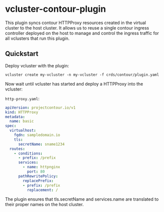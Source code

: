 # vcluster-contour-plugin

This plugin syncs contour HTTPProxy resources created in the virtual cluster to the host cluster. It allows us to reuse a single contour ingress controller deployed on the host to manage and control the ingress traffic for all vclusters that run this plugin.

## Quickstart

Deploy vcluster with the plugin:
```
vcluster create my-vcluster -n my-vcluster -f crds/contour/plugin.yaml
```

Now wait until vcluster has started and deploy a HTTPProxy into the vcluster:

`http-proxy.yaml`:
```yaml
apiVersion: projectcontour.io/v1
kind: HTTPProxy
metadata:
  name: basic
spec:
  virtualhost:
    fqdn: sampledomain.io
    tls:
      secretName: sname1234
  routes:
    - conditions:
      - prefix: /prefix
      services:
        - name: httpnginx
          port: 80
      pathRewritePolicy:
        replacePrefix:
        - prefix: /prefix
          replacement: /
```

The plugin ensures that tls.secretName and services.name are translated to their proper names on the host cluster.